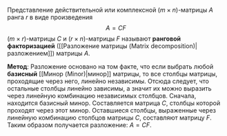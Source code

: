 Представление действительной или комплексной ($m\times n$)-матрицы $A$ ранга $r$ в виде произведения$$A=CF$$($m\times r$)-матрицы $C$ и ($r\times n$)-матрицы $F$ называют **ранговой факторизацией** ([[Разложение матрицы (Matrix decomposition)|разложением]]) матрицы $A$.

**Метод**:
Разложение основано на том факте, что если выбрать любой **базисный** [[Минор (Minor)|минор]] матрицы, то все столбцы матрицы, проходящие через него, линейно независимы. Отсюда следует, что остальные столбцы линейно зависимы, а значит их можно выразить через линейную комбинацию независимых столбцов. Сначала, находится базисный минор. Составляется матрица $C$, столбцы которой проходят через этот минор. Оставшиеся столбцы, выраженные через линейную комбинацию столбцов матрицы $C$, составляют матрицу $F$. Таким образом получается разложение: $A=CF$.